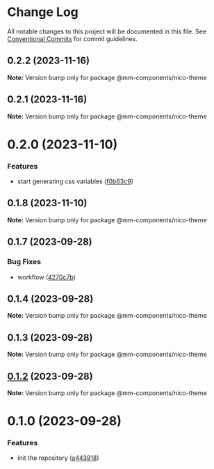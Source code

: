 # Change Log

All notable changes to this project will be documented in this file.
See [Conventional Commits](https://conventionalcommits.org) for commit guidelines.

## 0.2.2 (2023-11-16)

**Note:** Version bump only for package @mm-components/nico-theme

## 0.2.1 (2023-11-16)

**Note:** Version bump only for package @mm-components/nico-theme

# 0.2.0 (2023-11-10)

### Features

- start generating css variables ([f0b63c9](https://github.com/marcusmourao/Frontend-Monorepo-Workspace/commit/f0b63c92ed14288ff5febf248ba27a19b77ca456))

## 0.1.8 (2023-11-10)

**Note:** Version bump only for package @mm-components/nico-theme

## 0.1.7 (2023-09-28)

### Bug Fixes

- workflow ([4270c7b](https://github.com/marcusmourao/Frontend-Monorepo-Workspace/commit/4270c7b2e9960fb97975b5f11306adaab8746cec))

## 0.1.4 (2023-09-28)

**Note:** Version bump only for package @mm-components/nico-theme

## 0.1.3 (2023-09-28)

**Note:** Version bump only for package @mm-components/nico-theme

## [0.1.2](https://github.com/marcusmourao/Frontend-Monorepo-Workspace/compare/@mm-components/nico-theme@0.1.0...@mm-components/nico-theme@0.1.2) (2023-09-28)

**Note:** Version bump only for package @mm-components/nico-theme

# 0.1.0 (2023-09-28)

### Features

- init the repository ([a443918](https://github.com/marcusmourao/Frontend-Monorepo-Workspace/commit/a4439180590e8df2038bda44b58fcf6562287e5d))
